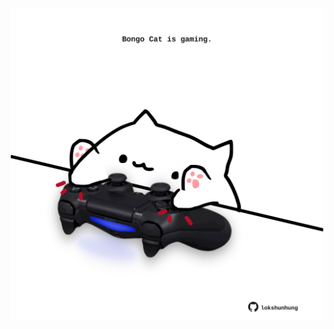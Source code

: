 <!-- built at 23/08/2024, 20:00:40 UTC -->
<p align="center">
  <img width="500" height="500" src="./ReadmeImage.svg">
</p>
